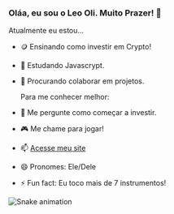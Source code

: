 ### Oláa, eu sou o Leo Oli. Muito Prazer! 👋


  Atualmente eu estou...

- 🪙 Ensinando como investir em Crypto!
- 🌱 Estudando Javascrypt.
- 👯 Procurando colaborar em projetos.
  
  
  Para me conhecer melhor:
  
- 💬 Me pergunte como começar a investir.
- 🎮 Me chame para jogar!


- 📫 [Acesse meu site](https://beacons.ai/leooli)
- 😄 Pronomes: Ele/Dele
- ⚡ Fun fact: Eu toco mais de 7 instrumentos!

![Snake animation](leooli-321)
